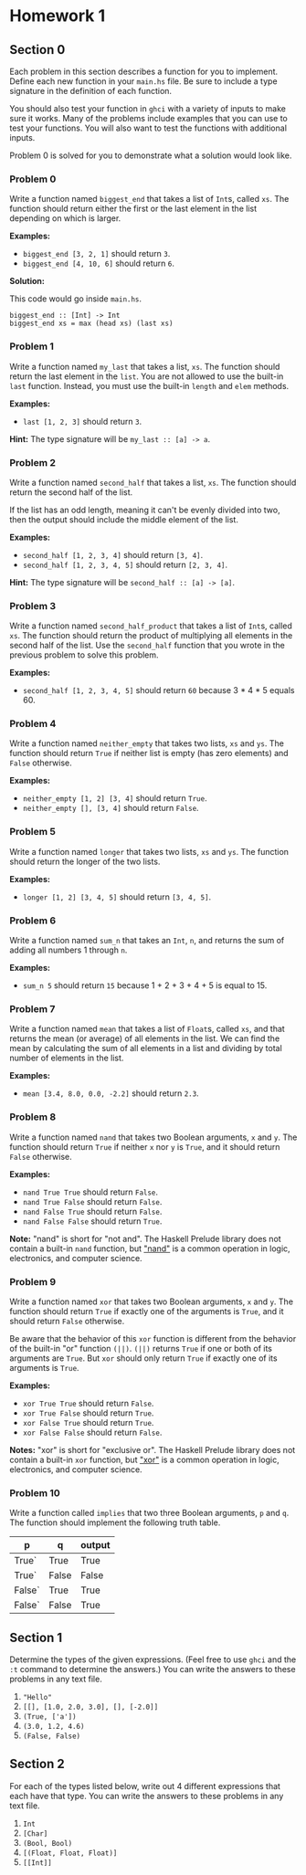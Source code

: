 # Homework 1

## Section 0

Each problem in this section describes a function for you to implement. Define each new function in your `main.hs` file. Be sure to include a type signature in the definition of each function. 

You should also test your function in `ghci` with a variety of inputs to make sure it works. Many of the problems include examples that you can use to test your functions. You will also want to test the functions with additional inputs.

Problem 0 is solved for you to demonstrate what a solution would look like.

### Problem 0

Write a function named `biggest_end` that takes a list of `Int`s, called `xs`. The function should return either the first or the last element in the list depending on which is larger.

**Examples:**

- `biggest_end [3, 2, 1]` should return `3`.
- `biggest_end [4, 10, 6]` should return `6`.

**Solution:**

This code would go inside `main.hs`.
```
biggest_end :: [Int] -> Int
biggest_end xs = max (head xs) (last xs)
```

### Problem 1

Write a function named `my_last` that takes a list, `xs`. The function should return the last element in the `list`. You are not allowed to use the built-in `last` function. Instead, you must use the built-in `length` and `elem` methods.

**Examples:**
- `last [1, 2, 3]` should return `3`.

**Hint:**
The type signature will be `my_last :: [a] -> a`.

### Problem 2

Write a function named `second_half` that takes a list, `xs`. The function should return the second half of the list.

If the list has an odd length, meaning it can't be evenly divided into two, then the output should include the middle element of the list.

**Examples:** 
- `second_half [1, 2, 3, 4]` should return `[3, 4]`.
- `second_half [1, 2, 3, 4, 5]` should return `[2, 3, 4]`.

**Hint:**
The type signature will be `second_half :: [a] -> [a]`.

### Problem 3

Write a function named `second_half_product` that takes a list of `Int`s, called `xs`. The function should return the product of multiplying all elements in the second half of the list. Use the `second_half` function that you wrote in the previous problem to solve this problem.

**Examples:** 
- `second_half [1, 2, 3, 4, 5]` should return `60` because 3 * 4 * 5 equals 60.

### Problem 4

Write a function named `neither_empty` that takes two lists, `xs` and `ys`. The function should return `True` if neither list is empty (has zero elements) and `False` otherwise.

**Examples:**
- `neither_empty [1, 2] [3, 4]` should return `True`.
- `neither_empty [], [3, 4]` should return `False`.

### Problem 5

Write a function named `longer` that takes two lists, `xs` and `ys`. The function should return the longer of the two lists. 

**Examples:**
- `longer [1, 2] [3, 4, 5]` should return `[3, 4, 5]`.

### Problem 6

Write a function named `sum_n` that takes an `Int`, `n`, and returns the sum of adding all numbers 1 through `n`.

**Examples:**
- `sum_n 5` should return `15` because 1 + 2 + 3 + 4 + 5 is equal to 15.

### Problem 7

Write a function named `mean` that takes a list of `Float`s, called `xs`, and that returns the mean (or average) of all elements in the list. We can find the mean by calculating the sum of all elements in a list and dividing by total number of elements in the list.

**Examples:**
- `mean [3.4, 8.0, 0.0, -2.2]` should return `2.3`.

### Problem 8

Write a function named `nand` that takes two Boolean arguments, `x` and `y`. The function should return `True` if neither `x` nor `y` is `True`, and it should return `False` otherwise.

**Examples:**
- `nand True True` should return `False`.
- `nand True False` should return `False`.
- `nand False True` should return `False`.
- `nand False False` should return `True`.

**Note:**
"nand" is short for "not and". The Haskell Prelude library does not contain a built-in `nand` function, but ["nand"](https://en.wikipedia.org/wiki/NAND_gate) is a common operation in logic, electronics, and computer science.

### Problem 9

Write a function named `xor` that takes two Boolean arguments, `x` and `y`. The function should return `True` if exactly one of the arguments is `True`, and it should return `False` otherwise.

Be aware that the behavior of this `xor` function is different from the behavior of the built-in "or" function `(||)`. `(||)` returns `True` if one or both of its arguments are `True`. But `xor` should only return `True` if exactly one of its arguments is `True`.

**Examples:**
- `xor True True` should return `False`.
- `xor True False` should return `True`.
- `xor False True` should return `True`.
- `xor False False` should return `False`.

**Notes:**
"xor" is short for "exclusive or". The Haskell Prelude library does not contain a built-in `xor` function, but ["xor"](https://en.wikipedia.org/wiki/Exclusive_or) is a common operation in logic, electronics, and computer science.

### Problem 10

Write a function called `implies` that two three Boolean arguments, `p` and `q`. The function should implement the following truth table.

| p | q | output |
| - | - | - |
| True` | True | True |
| True` | False | False |
| False` | True | True |
| False` | False | True |

## Section 1

Determine the types of the given expressions. (Feel free to use `ghci` and the `:t` command to determine the answers.) You can write the answers to these problems in any text file.

1. ``"Hello"``
2. `[[], [1.0, 2.0, 3.0], [], [-2.0]]`
3. `(True, ['a'])`
4. `(3.0, 1.2, 4.6)`
5. `(False, False)`

## Section 2

For each of the types listed below, write out 4 different expressions that each have that type. You can write the answers to these problems in any text file.

1. `Int`
2. `[Char]`
3. `(Bool, Bool)`
4. `[(Float, Float, Float)]`
5. `[[Int]]`